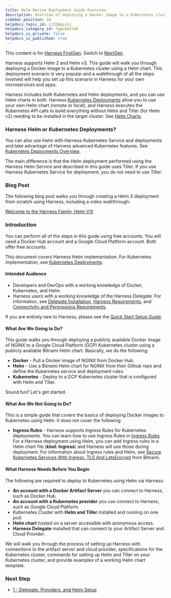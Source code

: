 ```yaml
---
title: Helm Native Deployment Guide Overview
description: Overview of deploying a Docker image to a Kubernetes cluster using a Helm chart.
sidebar_position: 10
helpdocs_topic_id: ii558ppikj
helpdocs_category_id: 7gqn6m2t46
helpdocs_is_private: false
helpdocs_is_published: true
---
```


This content is for [Harness FirstGen](/docs/continuous-delivery/get-started/upgrading/upgrade-nextgen-cd.md). Switch to [NextGen](/docs/continuous-delivery/deploy-srv-diff-platforms/native-helm-quickstart.md).

Harness supports Helm 2 and Helm v3. This guide will walk you through deploying a Docker image to a Kubernetes cluster using a Helm chart. This deployment scenario is very popular and a walkthrough of all the steps involved will help you set up this scenario in Harness for your own microservices and apps.

Harness includes both Kubernetes and Helm deployments, and you can use Helm charts in both. Harness [Kubernetes Deployments](/docs/continuous-delivery/deploy-srv-diff-platforms/kubernetes/kubernetes-deployments-overview) allow you to use your own Helm chart (remote or local), and Harness executes the Kubernetes API calls to build everything without Helm and Tiller (for Helm v2) needing to be installed in the target cluster. See [Helm Charts](../kubernetes-deployments/use-a-helm-repository-with-kubernetes.md).

### Harness Helm or Kubernetes Deployments?

You can also use Helm with Harness Kubernetes Service and deployments and take advantage of Harness advanced Kubernetes features. See [Kubernetes Deployments Overview](/docs/continuous-delivery/deploy-srv-diff-platforms/kubernetes/kubernetes-deployments-overview).

The main difference is that the Helm deployment performed using the Harness Helm Service and described in this guide uses Tiller. If you use Harness Kubernetes Service for deployment, you do not need to use Tiller.

### Blog Post

The following blog post walks you through creating a Helm 3 deployment from scratch using Harness, including a video walkthrough:

[Welcome to the Harness Family, Helm V3!](https://harness.io/2020/02/welcome-to-the-harness-family-helm-v3/?wvideo=1adpr2fxl1)

### Introduction

You can perform all of the steps in this guide using free accounts. You will need a Docker Hub account and a Google Cloud Platform account. Both offer free accounts.

This document covers Harness Helm implementation. For Kubernetes implementation, see [Kubernetes Deployments](/docs/category/kubernetes-deployments).

#### Intended Audience

* Developers and DevOps with a working knowledge of Docker, Kubernetes, and Helm.
* Harness users with a working knowledge of the Harness Delegate. For information, see [Delegate Installation](../../firstgen-platform/account/manage-delegates/delegate-installation.md), [Harness Requirements](../../firstgen-platform/account/manage-delegates/delegate-requirements-and-limitations.md), and [Connectivity and Permissions Requirements](../../firstgen-platform/techref-category/account-ref/delegate-ref/connectivity-and-permissions-requirements.md).

If you are entirely new to Harness, please see the [Quick Start Setup Guide](../../starthere-firstgen/quick-start-setup-guide.md).

#### What Are We Going to Do?

This guide walks you through deploying a publicly available Docker image of NGINX to a Google Cloud Platform (GCP) Kubernetes cluster using a publicly available Bitnami Helm chart. Basically, we do the following:

* **Docker** - Pull a Docker image of NGINX from Docker Hub.
* **Helm** - Use a Bitnami Helm chart for NGINX from their Github repo and define the Kubernetes service and deployment rules.
* **Kubernetes** - Deploy to a GCP Kubernetes cluster that is configured with Helm and Tiller.

Sound fun? Let's get started.

#### What Are We Not Going to Do?

This is a simple guide that covers the basics of deploying Docker images to Kubernetes using Helm. It does not cover the following:

* **Ingress Rules** - Harness supports Ingress Rules for Kubernetes deployments. You can learn how to use Ingress Rules in [Ingress Rules](../kubernetes-deployments/set-up-kubernetes-ingress-rules.md). For a Harness deployment using Helm, you can add Ingress rules in a Helm chart file (**kind: Ingress**) and Harness will use those during deployment. For information about Ingress rules and Helm, see [Secure Kubernetes Services With Ingress, TLS And LetsEncrypt](https://docs.bitnami.com/tutorials/secure-kubernetes-services-with-ingress-tls-letsencrypt/) from Bitnami.

#### What Harness Needs Before You Begin

The following are required to deploy to Kubernetes using Helm via Harness:

* **An account with a Docker Artifact Server** you can connect to Harness, such as Docker Hub.
* **An account with a Kubernetes provider** you can connect to Harness, such as Google Cloud Platform.
* Kubernetes Cluster with **Helm and Tiller** installed and running on one pod.
* **Helm chart** hosted on a server accessible with anonymous access.
* **Harness Delegate** installed that can connect to your Artifact Server and Cloud Provider.

We will walk you through the process of setting up Harness with connections to the artifact server and cloud provider, specifications for the Kubernetes cluster, commands for setting up Helm and Tiller on your Kubernetes cluster, and provide examples of a working Helm chart template.

### Next Step

* [1 - Delegate, Providers, and Helm Setup](2-connectors-providers-and-helm-setup.md)

